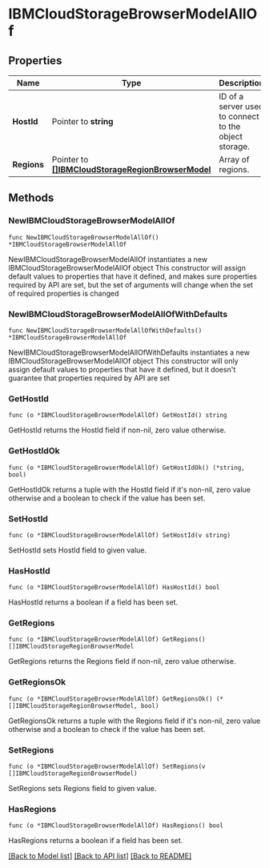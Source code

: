 # IBMCloudStorageBrowserModelAllOf

## Properties

Name | Type | Description | Notes
------------ | ------------- | ------------- | -------------
**HostId** | Pointer to **string** | ID of a server used to connect to the object storage. | [optional] 
**Regions** | Pointer to [**[]IBMCloudStorageRegionBrowserModel**](IBMCloudStorageRegionBrowserModel.md) | Array of regions. | [optional] 

## Methods

### NewIBMCloudStorageBrowserModelAllOf

`func NewIBMCloudStorageBrowserModelAllOf() *IBMCloudStorageBrowserModelAllOf`

NewIBMCloudStorageBrowserModelAllOf instantiates a new IBMCloudStorageBrowserModelAllOf object
This constructor will assign default values to properties that have it defined,
and makes sure properties required by API are set, but the set of arguments
will change when the set of required properties is changed

### NewIBMCloudStorageBrowserModelAllOfWithDefaults

`func NewIBMCloudStorageBrowserModelAllOfWithDefaults() *IBMCloudStorageBrowserModelAllOf`

NewIBMCloudStorageBrowserModelAllOfWithDefaults instantiates a new IBMCloudStorageBrowserModelAllOf object
This constructor will only assign default values to properties that have it defined,
but it doesn't guarantee that properties required by API are set

### GetHostId

`func (o *IBMCloudStorageBrowserModelAllOf) GetHostId() string`

GetHostId returns the HostId field if non-nil, zero value otherwise.

### GetHostIdOk

`func (o *IBMCloudStorageBrowserModelAllOf) GetHostIdOk() (*string, bool)`

GetHostIdOk returns a tuple with the HostId field if it's non-nil, zero value otherwise
and a boolean to check if the value has been set.

### SetHostId

`func (o *IBMCloudStorageBrowserModelAllOf) SetHostId(v string)`

SetHostId sets HostId field to given value.

### HasHostId

`func (o *IBMCloudStorageBrowserModelAllOf) HasHostId() bool`

HasHostId returns a boolean if a field has been set.

### GetRegions

`func (o *IBMCloudStorageBrowserModelAllOf) GetRegions() []IBMCloudStorageRegionBrowserModel`

GetRegions returns the Regions field if non-nil, zero value otherwise.

### GetRegionsOk

`func (o *IBMCloudStorageBrowserModelAllOf) GetRegionsOk() (*[]IBMCloudStorageRegionBrowserModel, bool)`

GetRegionsOk returns a tuple with the Regions field if it's non-nil, zero value otherwise
and a boolean to check if the value has been set.

### SetRegions

`func (o *IBMCloudStorageBrowserModelAllOf) SetRegions(v []IBMCloudStorageRegionBrowserModel)`

SetRegions sets Regions field to given value.

### HasRegions

`func (o *IBMCloudStorageBrowserModelAllOf) HasRegions() bool`

HasRegions returns a boolean if a field has been set.


[[Back to Model list]](../README.md#documentation-for-models) [[Back to API list]](../README.md#documentation-for-api-endpoints) [[Back to README]](../README.md)


